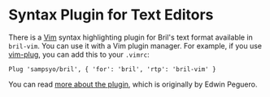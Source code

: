 Syntax Plugin for Text Editors
==============================

There is a [Vim][] syntax highlighting plugin for Bril's text format available in `bril-vim`. You can use it with a Vim plugin manager. For example, if you use [vim-plug][], you can add this to your `.vimrc`:

    Plug 'sampsyo/bril', { 'for': 'bril', 'rtp': 'bril-vim' }

You can read [more about the plugin][blog], which is originally by Edwin Peguero.

[vim]: https://www.vim.org
[blog]: https://www.cs.cornell.edu/courses/cs6120/2019fa/blog/vim-syntax-highlighting/
[vim-plug]: https://github.com/junegunn/vim-plug
